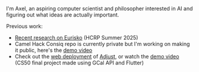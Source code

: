I'm Axel, an aspiring computer scientist and philosopher interested in AI and figuring out what ideas are actually important.

Previous work:
- [Recent research on Eurisko](https://github.com/Axelpuff/EuriskoDoc) (HCRP Summer 2025)
- Camel Hack Consiq repo is currently private but I'm working on making it public, here's the [demo video](https://youtu.be/0FzHEWtcDn4)
- Check out the [web deployment](https://axelpuff.github.io/adjust-website/) of [Adjust](https://github.com/Axelpuff/adjust), or watch the [demo video](https://youtu.be/AXsxM3JuK1c) (CS50 final project made using GCal API and Flutter)

<!---
Axelpuff/Axelpuff is a ✨ special ✨ repository because its `README.md` (this file) appears on your GitHub profile.
You can click the Preview link to take a look at your changes.
--->
